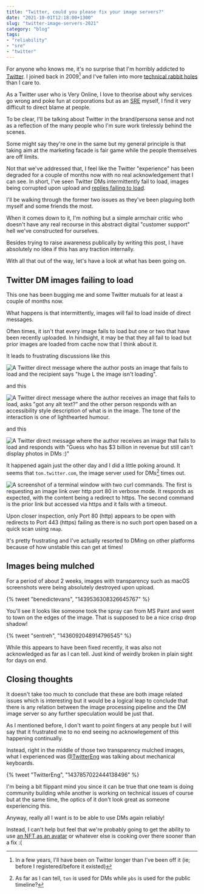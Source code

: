 ```yaml
---
title: "Twitter, could you please fix your image servers?"
date: "2021-10-01T12:18:00+1300"
slug: "twitter-image-servers-2021"
category: "blog"
tags:
- "reliability"
- "sre"
- "twitter"
---
```


For anyone who knows me, it's no surprise that I'm horribly addicted to [Twitter](https://twitter.com). I joined back in 2009[^1] and I've fallen into more [technical rabbit holes](/blog/automation-right/) than I care to.

As a Twitter user who is Very Online, I love to theorise about why services go wrong and poke fun at corporations but as an [SRE](https://en.wikipedia.org/wiki/Site_reliability_engineering) myself, I find it very difficult to direct blame at people.

To be clear, I'll be talking about Twitter in the brand/persona sense and not as a reflection of the many people who I'm sure work tirelessly behind the scenes.

Some might say they're one in the same but my general principle is that taking aim at the marketing facade is fair game while the people themselves are off limits.

Not that we've addressed that, I feel like the Twitter "experience" has been degraded for a couple of months now with no real acknowledgement that I can see. In short, I've seen Twitter DMs intermittently fail to load, images being corrupted upon upload and [replies failing to load](https://twitter.com/wongmjane/status/1440428582308757507).

I'll be walking through the former two issues as they've been plaguing both myself and some friends the most.

When it comes down to it, I'm nothing but a simple armchair critic who doesn't have any real recourse in this abstract digital "customer support" hell we've constructed for ourselves.

Besides trying to raise awareness publically by writing this post, I have absolutely no idea if this has any traction internally.

With all that out of the way, let's have a look at what has been going on.

## Twitter DM images failing to load

This one has been bugging me and some Twitter mutuals for at least a couple of months now.

What happens is that intermittently, images will fail to load inside of direct messages.

Often times, it isn't that every image fails to load but one or two that have been recently uploaded. In hindsight, it may be that they all fail to load but prior images are loaded from cache now that I think about it.

It leads to frustrating discussions like this

![A Twitter direct message where the author posts an image that fails to load and the recipient says "huge L the image isn't loading".](./img/blog/twitter-image-servers-2021/twitter-dm-huge-l.png)

and this

![A Twitter direct message where the author receives an image that fails to load, asks "got any alt text?" and the other person responds with an accessibility style description of what is in the image. The tone of the interaction is one of lighthearted humour.](./img/blog/twitter-image-servers-2021/twitter-dm-alt-text.png)

and this

![A Twitter direct message where the author receives an image that fails to load and responds with "Guess who has $3 billion in revenue but still can't display photos in DMs :)"](./img/blog/twitter-image-servers-2021/twitter-dm-revenue.png)

It happened again just the other day and I did a little poking around. It seems that `ton.twitter.com`, the image server used for DMs[^2] times out.

![A screenshot of a terminal window with two curl commands. The first is requesting an image link over http port 80 in verbose mode. It responds as expected, with the content being a redirect to https. The second command is the prior link but accessed via https and it fails with a timeout.](./img/blog/twitter-image-servers-2021/timeout.png)

Upon closer inspection, only Port 80 (http) appears to be open with redirects to Port 443 (https) failing as there is no such port open based on a quick scan using `nmap`.

It's pretty frustrating and I've actually resorted to DMing on other platforms because of how unstable this can get at times!

## Images being mulched

For a period of about 2 weeks, images with transparency such as macOS screenshots were being absolutely destroyed upon upload.

{% tweet "benedictevans", "1439536308326645767" %}

You'll see it looks like someone took the spray can from MS Paint and went to town on the edges of the image. That is supposed to be a nice crisp drop shadow!

{% tweet "sentreh", "1436092048914796545" %}

While this appears to have been fixed recently, it was also not acknowledged as far as I can tell. Just kind of weirdly broken in plain sight for days on end.

## Closing thoughts

It doesn't take too much to conclude that these are both image related issues which is interesting but it would be a logical leap to conclude that there is any relation between the image processing pipeline and the DM image server so any further speculation would be just that.

As I mentioned before, I don't want to point fingers at any people but I will say that it frustrated me to no end seeing no acknowlegement of this happening continually.

Instead, right in the middle of those two transparency mulched images, what I experienced was [@TwitterEng](https://twitter.com/TwitterEng) was talking about mechanical keyboards.

{% tweet "TwitterEng", "1437857022444138496" %}

I'm being a bit flippant mind you since it can be true that one team is doing community building while another is working on technical issues of course but at the same time, the optics of it don't look great as someone experiencing this.

Anyway, really all I want is to be able to use DMs again reliably!

Instead, I can't help but feel that we're probably going to get the ability to use [an NFT as an avatar](https://twitter.com/TheSmarmyBum/status/1443259893411049475) or whatever else is cooking over there sooner than a fix :(

[^1]: In a few years, I'll have been on Twitter longer than I've been off it (ie; before I registered/before it existed)
[^2]: As far as I can tell, `ton` is used for DMs while `pbs` is used for the public timeline?
